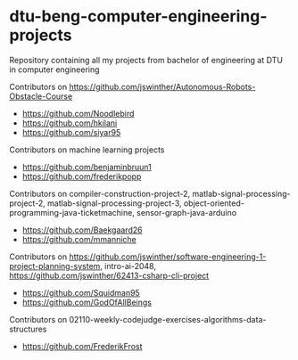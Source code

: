 # dtu-beng-computer-engineering-projects
Repository containing all my projects from bachelor of engineering at DTU in computer engineering

Contributors on https://github.com/jswinther/Autonomous-Robots-Obstacle-Course
* https://github.com/Noodlebird
* https://github.com/hkilani
* https://github.com/siyar95

Contributors on machine learning projects
* https://github.com/benjaminbruun1
* https://github.com/frederikpopp

Contributors on compiler-construction-project-2, matlab-signal-processing-project-2, matlab-signal-processing-project-3, object-oriented-programming-java-ticketmachine, sensor-graph-java-arduino
* https://github.com/Baekgaard26 
* https://github.com/mmanniche

Contributors on https://github.com/jswinther/software-engineering-1-project-planning-system, intro-ai-2048, https://github.com/jswinther/62413-csharp-cli-project
* https://github.com/Squidman95
* https://github.com/GodOfAllBeings

Contributors on 02110-weekly-codejudge-exercises-algorithms-data-structures
* https://github.com/FrederikFrost
